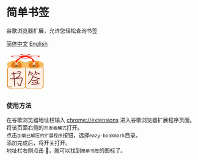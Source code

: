 # 简单书签

谷歌浏览器扩展，允许您轻松查询书签

[简体中文](/README.md) [English](/README.EN.md)

<img  src="/eazy-bookmark/img/logo.png" width = "100" height = "100"  />

### 使用方法

在谷歌浏览器地址栏输入 [chrome://extensions](chrome://extensions) 进入谷歌浏览器扩展程序页面。\
将该页面右侧的`开发者模式`打开。\
点击`加载已解压的扩展程序`按钮，选择`eazy-bookmark`目录。\
添加完成后，将开关打开。\
地址栏右侧点击 🧩，就可以找到`简单书签`的图标了。
